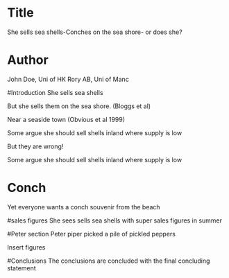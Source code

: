 # Title
She sells sea shells-Conches on the sea shore- or does she?


# Author
John Doe, Uni of HK
Rory AB, Uni of Manc

#Introduction
She sells sea shells

But she sells them on the sea shore. (Bloggs et al)

Near a seaside town (Obvious et al 1999)


Some argue she should sell shells inland where supply is low 

But they are wrong!

Some argue she should sell shells inland where supply is low

# Conch
Yet everyone wants a conch souvenir from the beach 

#sales figures
She sees sells sea shells with super sales figures in summer

#Peter section
Peter piper picked a pile of pickled peppers

Insert figures

#Conclusions
The conclusions are concluded with the final concluding statement
